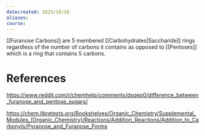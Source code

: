 ```yaml
---
datecreated: 2023/10/16
aliases: 
course:
---
```

[[Furanose Carbons]] are 5 membered [[Carbohydrates|Saccharide]] rings regardless of the number of carbons it contains as opposed to [[Pentoses]] which is a ring that contains 5 carbons.

# References

https://www.reddit.com/r/chemhelp/comments/dsqep0/difference_between_furanose_and_pentose_sugars/

https://chem.libretexts.org/Bookshelves/Organic_Chemistry/Supplemental_Modules_(Organic_Chemistry)/Reactions/Addition_Reactions/Addition_to_Carbonyls/Pyranose_and_Furanose_Forms
